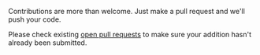 Contributions are more than welcome. Just make a pull request and we'll push your code.

Please check existing [open pull requests](https://github.com/jayfk/fundingoss.com/pulls) to make sure your addition hasn't already been submitted.
